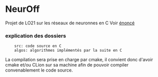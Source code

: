 # NeurOff
Projet de LO21 sur les réseaux de neuronnes en C
Voir [énoncé](enonce.md)

### explication des dossiers
```
    src: code source en C
    algos: algorithmes implémentés par la suite en C
```

La compilation sera prise en charge par cmake, il convient donc
d'avoir cmake et/ou CLion sur sa machine afin de pouvoir compiler convenablement
le code source.
